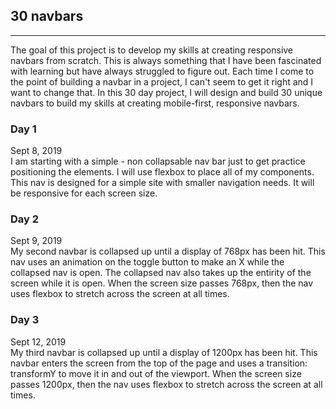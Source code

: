 ## 30 navbars
___
The goal of this project is to develop my skills at creating responsive navbars from scratch.
This is always something that I have been fascinated with learning but have always struggled
to figure out. Each time I come to the point of building a navbar in a project, I can't seem
to get it right and I want to change that. In this 30 day project, I will design and build 
30 unique navbars to build my skills at creating mobile-first, responsive navbars.

### Day 1
Sept 8, 2019  
I am starting with a simple - non collapsable nav bar just to get practice positioning the 
elements. I will use flexbox to place all of my components. This nav is designed for a simple
site with smaller navigation needs. It will be responsive for each screen size.

### Day 2
Sept 9, 2019  
My second navbar is collapsed up until a display of 768px has been hit. This nav uses an 
animation on the toggle button to make an X while the collapsed nav is open. The collapsed
nav also takes up the entirity of the screen while it is open. When the screen size passes
768px, then the nav uses flexbox to stretch across the screen at all times.

### Day 3
Sept 12, 2019  
My third navbar is collapsed up until a display of 1200px has been hit. This navbar enters
the screen from the top of the page and uses a transition: transformY to move it in and out
of the viewport. When the screen size passes 1200px, then the nav uses flexbox to stretch 
across the screen at all times.